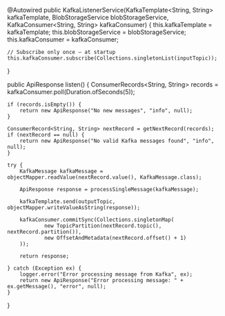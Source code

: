 @Autowired
public KafkaListenerService(KafkaTemplate<String, String> kafkaTemplate,
                            BlobStorageService blobStorageService,
                            KafkaConsumer<String, String> kafkaConsumer) {
    this.kafkaTemplate = kafkaTemplate;
    this.blobStorageService = blobStorageService;
    this.kafkaConsumer = kafkaConsumer;

    // Subscribe only once — at startup
    this.kafkaConsumer.subscribe(Collections.singletonList(inputTopic));
}

public ApiResponse listen() {
    ConsumerRecords<String, String> records = kafkaConsumer.poll(Duration.ofSeconds(5));

    if (records.isEmpty()) {
        return new ApiResponse("No new messages", "info", null);
    }

    ConsumerRecord<String, String> nextRecord = getNextRecord(records);
    if (nextRecord == null) {
        return new ApiResponse("No valid Kafka messages found", "info", null);
    }

    try {
        KafkaMessage kafkaMessage = objectMapper.readValue(nextRecord.value(), KafkaMessage.class);

        ApiResponse response = processSingleMessage(kafkaMessage);

        kafkaTemplate.send(outputTopic, objectMapper.writeValueAsString(response));

        kafkaConsumer.commitSync(Collections.singletonMap(
                new TopicPartition(nextRecord.topic(), nextRecord.partition()),
                new OffsetAndMetadata(nextRecord.offset() + 1)
        ));

        return response;

    } catch (Exception ex) {
        logger.error("Error processing message from Kafka", ex);
        return new ApiResponse("Error processing message: " + ex.getMessage(), "error", null);
    }
}
